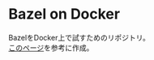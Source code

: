 # Bazel on Docker

BazelをDocker上で試すためのリポジトリ。  
[このページ](https://knowledge.sakura.ad.jp/6174/)を参考に作成。

